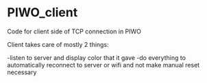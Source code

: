 # PIWO_client
Code for client side of TCP connection in PIWO

Client takes care of mostly 2 things:

-listen to server and display color that it gave
-do everything to automatically reconnect to server or wifi and not make manual reset necessary
